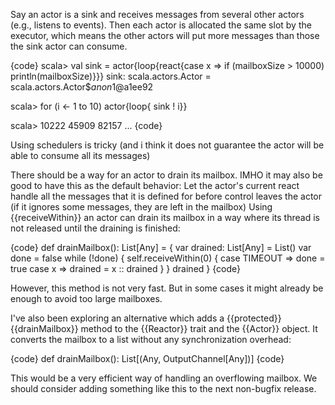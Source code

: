 Say an actor is a sink and receives messages from several other actors (e.g., listens to events). Then each actor is allocated the same slot by the executor, which means the other actors will put more messages than those the sink actor can consume. 

{code}
scala> val sink = actor{loop{react{case x => if (mailboxSize > 10000) println(mailboxSize)}}}
sink: scala.actors.Actor = scala.actors.Actor$$anon$1@a1ee92

scala> for (i <- 1 to 10) actor{loop{ sink ! i}}

scala> 10222
45909
82157
...
{code}

Using schedulers is tricky (and i think it does not guarantee the actor will be able to consume all its messages)

There should be a way for an actor to drain its mailbox. IMHO it may also be good to have this as the default behavior: Let the actor's current react handle all the messages that it is defined for before control leaves the actor (if it ignores some messages, they are left in the mailbox)
Using {{receiveWithin}} an actor can drain its mailbox in a way where its thread is not released until the draining is finished:

{code}
def drainMailbox(): List[Any] = {
  var drained: List[Any] = List()
  var done = false
  while (!done) {
    self.receiveWithin(0) {
      case TIMEOUT => done = true
      case x => drained = x :: drained
    }
  }
  drained
}
{code}

However, this method is not very fast. But in some cases it might already be enough to avoid too large mailboxes.

I've also been exploring an alternative which adds a {{protected}} {{drainMailbox}} method to the {{Reactor}} trait and the {{Actor}} object. It converts the mailbox to a list without any synchronization overhead:

{code}
def drainMailbox(): List[(Any, OutputChannel[Any])]
{code}

This would be a very efficient way of handling an overflowing mailbox. We should consider adding something like this to the next non-bugfix release.
